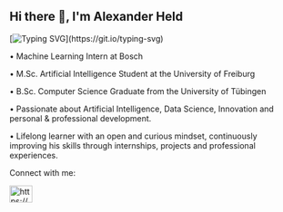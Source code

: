 ## Hi there 👋, I'm Alexander Held
[![Typing SVG](https://readme-typing-svg.demolab.com?font=Fira+Code&pause=500&width=435&lines=Nice+to+e-meet+you!;I'm+a+Software+Engineer+;and+Tech+lover!)](https://git.io/typing-svg)

• Machine Learning Intern at Bosch 

• M.Sc. Artificial Intelligence Student at the University of Freiburg

• B.Sc. Computer Science Graduate from the University of Tübingen

• Passionate about Artificial Intelligence, Data Science, Innovation and personal & professional development.

• Lifelong learner with an open and curious mindset, continuously improving his skills through internships, projects and professional experiences.


Connect with me:
<p align="left">
<a href="https://www.linkedin.com/in/alexander-held-105970272/" target="blank"><img align="center" src="https://raw.githubusercontent.com/rahuldkjain/github-profile-readme-generator/master/src/images/icons/Social/linked-in-alt.svg" alt="https://github.com/OmarAbdulwahab" height="30" width="40" /></a>
</p>

<!-- <p><img align="center" src="https://github-readme-stats.vercel.app/api/top-langs?username=heldalex&show_icons=true&locale=en&layout=compact" alt="heldalex" /></p>
